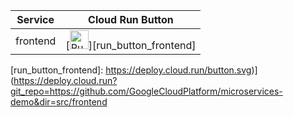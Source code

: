 | Service | Cloud Run Button | 
| ------------------------- | --------------------------------------------------------------- |
|  frontend | [<img src="https://storage.googleapis.com/cloudrun/button.svg" alt="Run on Google Cloud" height="30">][run_button_frontend] |

[run_button_frontend]: https://deploy.cloud.run/button.svg)](https://deploy.cloud.run?git_repo=https://github.com/GoogleCloudPlatform/microservices-demo&dir=src/frontend
